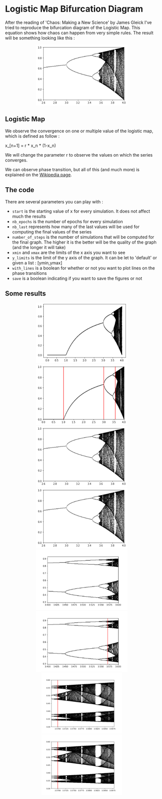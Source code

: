 # Logistic Map Bifurcation Diagram

After the reading of 'Chaos: Making a New Science' by James Gleick I've tried to reproduce the bifurcation diagram of the Logistic Map. This equation shows how chaos can happen from very simple rules. The result will be something looking like this :

<p align="center">
<img src="pngs/2dot6to4.png" height="200"/>
</p>

## Logistic Map

We observe the convergence on one or multiple value of the logistic map, which is defined as follow :

x_[n+1] = r * x_n * (1-x_n)

We will change the parameter r to observe the values on which the series converges.

We can observe phase transition, but all of this (and much more) is explained on the [Wikipedia page](https://en.wikipedia.org/wiki/Logistic_map).

## The code

There are several parameters you can play with :

- `start` is the starting value of x for every simulation. It does not affect much the results
- `nb_epochs` is the number of epochs for every simulation
- `nb_last` represents how many of the last values will be used for computing the final values of the series
- `number_of_steps` is the number of simulations that will be computed for the final graph. The higher it is the better will be the quality of the graph (and the longer it will take)
- `xmin` and `xmax` are the limits of the x axis you want to see
- `y_limits` is the limit of the y axis of the graph. It can be let to 'default' or given a list : [ymin,ymax]
- `with_lines` is a boolean for whether or not you want to plot lines on the phase transitions
- `save` is a boolean indicating if you want to save the figures or not

## Some results

<p align="center">
<img src="pngs/0to4.png" height="200"/><img src="pngs/0to4wlines.png" height="200"/>
<img src="pngs/2dot6to4.png" height="200"/><img src="pngs/2dot6to4.png" height="200"/>
<img src="pngs/10000_100_0.0001_3.4_3.6_False.png" height="200"/><img src="pngs/10000_100_0.0001_3.4_3.6_True.png" height="200"/>
<img src="pngs/10000_100_10000_3.568_3.588.png" height="200"/><img src="pngs/10000_100_10000_3.568_3.588_withlines.png" height="200"/>
</p>
